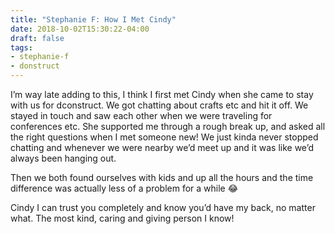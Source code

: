 ```yaml
---
title: "Stephanie F: How I Met Cindy"
date: 2018-10-02T15:30:22-04:00
draft: false
tags:
- stephanie-f
- donstruct
---
```


I’m way late adding to this, I think I first met Cindy when she came to stay with us for dconstruct. We got chatting about crafts etc and hit it off. We stayed in touch and saw each other when we were traveling for conferences etc. She supported me through a rough break up, and asked all the right questions when I met someone new! We just kinda never stopped chatting and whenever we were nearby we’d meet up and it was like we’d always been hanging out.

Then we both found ourselves with kids and up all the hours and the time difference was actually less of a problem for a while 😂

Cindy I can trust you completely and know you’d have my back, no matter what. The most kind, caring and giving person I know!
